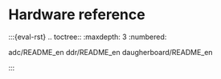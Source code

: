 # Hardware reference

:::{eval-rst}
.. toctree::
   :maxdepth: 3
   :numbered:

   adc/README_en
   ddr/README_en
   daugherboard/README_en

:::